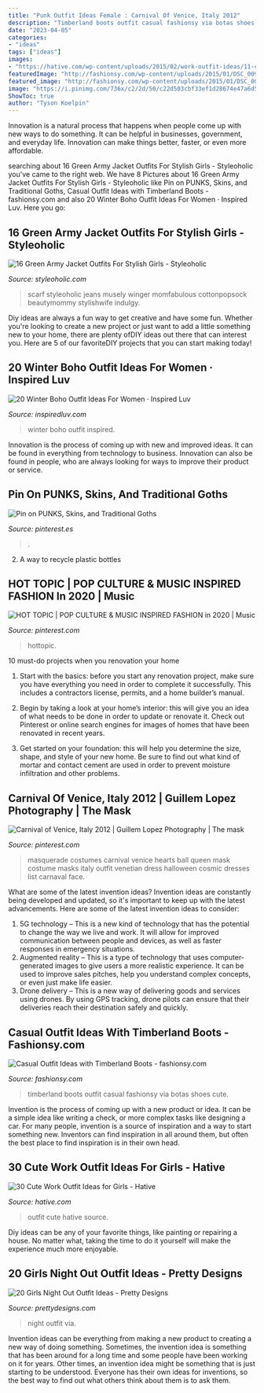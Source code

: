 ```yaml
---
title: "Punk Outfit Ideas Female : Carnival Of Venice, Italy 2012"
description: "Timberland boots outfit casual fashionsy via botas shoes cute"
date: "2023-04-05"
categories:
- "ideas"
tags: ["ideas"]
images:
- "https://hative.com/wp-content/uploads/2015/02/work-outfit-ideas/11-cute-work-outfit-ideas-for-girls.jpg"
featuredImage: "http://fashionsy.com/wp-content/uploads/2015/01/DSC_0093.jpg"
featured_image: "http://fashionsy.com/wp-content/uploads/2015/01/DSC_0093.jpg"
image: "https://i.pinimg.com/736x/c2/2d/50/c22d503cbf33ef1d28674e47a6d57a23--gothic-fashion-grunge-fashion.jpg"
ShowToc: true
author: "Tyson Koelpin"
---
```



Innovation is a natural process that happens when people come up with new ways to do something. It can be helpful in businesses, government, and everyday life. Innovation can make things better, faster, or even more affordable.

	

		
searching about 16 Green Army Jacket Outfits For Stylish Girls - Styleoholic you've came to the right web. We have 8 Pictures about 16 Green Army Jacket Outfits For Stylish Girls - Styleoholic like Pin on PUNKS, Skins, and Traditional Goths, Casual Outfit Ideas with Timberland Boots - fashionsy.com and also 20 Winter Boho Outfit Ideas For Women · Inspired Luv. Here you go:
		
    
## 16 Green Army Jacket Outfits For Stylish Girls - Styleoholic

<img loading=lazy src="https://i.styleoholic.com/2016/02/16-Green-Army-Jacket-Outfits-For-Stylish-Girls16.jpg" onerror="this.onerror=null;this.src='https://tse3.mm.bing.net/th?id=OIP.Ec99qGskn5Q7zLOvWjzW1QAAAA&amp;pid=15.1';" alt="16 Green Army Jacket Outfits For Stylish Girls - Styleoholic">

_Source: styleoholic.com_

>scarf styleoholic jeans musely winger momfabulous cottonpopsock beautymommy stylishwife indulgy. 

	

Diy ideas are always a fun way to get creative and have some fun. Whether you're looking to create a new project or just want to add a little something new to your home, there are plenty ofDIY ideas out there that can interest you. Here are 5 of our favoriteDIY projects that you can start making today!

    
## 20 Winter Boho Outfit Ideas For Women · Inspired Luv

<img loading=lazy src="http://www.inspiredluv.com/wp-content/uploads/2016/12/winter-boho-outfit-women-ideas.jpg" onerror="this.onerror=null;this.src='https://tse1.mm.bing.net/th?id=OIP.1xIW-AWt_JODOPyb7ed94gHaLD&amp;pid=15.1';" alt="20 Winter Boho Outfit Ideas For Women · Inspired Luv">

_Source: inspiredluv.com_

>winter boho outfit inspired. 

	

Innovation is the process of coming up with new and improved ideas. It can be found in everything from technology to business. Innovation can also be found in people, who are always looking for ways to improve their product or service.

    
## Pin On PUNKS, Skins, And Traditional Goths

<img loading=lazy src="https://i.pinimg.com/736x/c2/2d/50/c22d503cbf33ef1d28674e47a6d57a23--gothic-fashion-grunge-fashion.jpg" onerror="this.onerror=null;this.src='https://tse4.mm.bing.net/th?id=OIP.en1BnfZDm5Wrj_GIiTAasgHaLG&amp;pid=15.1';" alt="Pin on PUNKS, Skins, and Traditional Goths">

_Source: pinterest.es_

>. 

	

2. A way to recycle plastic bottles 

    
## HOT TOPIC | POP CULTURE &amp; MUSIC INSPIRED FASHION In 2020 | Music

<img loading=lazy src="https://i.pinimg.com/736x/f1/67/cc/f167ccd395e1f2529d50428c38aa8fa0.jpg" onerror="this.onerror=null;this.src='https://tse2.mm.bing.net/th?id=OIP.e38_iViptA4Rg44k07bDIwHaHU&amp;pid=15.1';" alt="HOT TOPIC | POP CULTURE &amp; MUSIC INSPIRED FASHION in 2020 | Music">

_Source: pinterest.com_

>hottopic. 

	

10 must-do projects when you renovation your home
1. Start with the basics: before you start any renovation project, make sure you have everything you need in order to complete it successfully. This includes a contractors license, permits, and a home builder’s manual.
2. Begin by taking a look at your home’s interior: this will give you an idea of what needs to be done in order to update or renovate it. Check out Pinterest or online search engines for images of homes that have been renovated in recent years.

3. Get started on your foundation: this will help you determine the size, shape, and style of your new home. Be sure to find out what kind of mortar and contact cement are used in order to prevent moisture infiltration and other problems.


    
## Carnival Of Venice, Italy 2012 | Guillem Lopez Photography | The Mask

<img loading=lazy src="https://i.pinimg.com/736x/69/05/53/690553b08fc323b0fb0cf1b143cb1773--halloween-masquerade-masquerade-costumes.jpg" onerror="this.onerror=null;this.src='https://tse4.mm.bing.net/th?id=OIP.0k8YM3pK_QS2hp8LhmqQzAHaLI&amp;pid=15.1';" alt="Carnival of Venice, Italy 2012 | Guillem Lopez Photography | The mask">

_Source: pinterest.com_

>masquerade costumes carnival venice hearts ball queen mask costume masks italy outfit venetian dress halloween cosmic dresses list carnaval face. 

	

What are some of the latest invention ideas?
Invention ideas are constantly being developed and updated, so it's important to keep up with the latest advancements. Here are some of the latest invention ideas to consider:
1. 5G technology – This is a new kind of technology that has the potential to change the way we live and work. It will allow for improved communication between people and devices, as well as faster responses in emergency situations.
2. Augmented reality – This is a type of technology that uses computer-generated images to give users a more realistic experience. It can be used to improve sales pitches, help you understand complex concepts, or even just make life easier.
3. Drone delivery – This is a new way of delivering goods and services using drones. By using GPS tracking, drone pilots can ensure that their deliveries reach their destination safely and quickly.

    
## Casual Outfit Ideas With Timberland Boots - Fashionsy.com

<img loading=lazy src="http://fashionsy.com/wp-content/uploads/2015/01/DSC_0093.jpg" onerror="this.onerror=null;this.src='https://tse4.mm.bing.net/th?id=OIP.FQvJwaaa2DSUyZ8GR7ftdgHaKx&amp;pid=15.1';" alt="Casual Outfit Ideas with Timberland Boots - fashionsy.com">

_Source: fashionsy.com_

>timberland boots outfit casual fashionsy via botas shoes cute. 

	

Invention is the process of coming up with a new product or idea. It can be a simple idea like writing a check, or more complex tasks like designing a car. For many people, invention is a source of inspiration and a way to start something new. Inventors can find inspiration in all around them, but often the best place to find inspiration is in their own head.

    
## 30 Cute Work Outfit Ideas For Girls - Hative

<img loading=lazy src="https://hative.com/wp-content/uploads/2015/02/work-outfit-ideas/11-cute-work-outfit-ideas-for-girls.jpg" onerror="this.onerror=null;this.src='https://tse1.mm.bing.net/th?id=OIP.ItU4HU-92qiD38hAFc3IMAHaLX&amp;pid=15.1';" alt="30 Cute Work Outfit Ideas for Girls - Hative">

_Source: hative.com_

>outfit cute hative source. 

	

Diy ideas can be any of your favorite things, like painting or repairing a house. No matter what, taking the time to do it yourself will make the experience much more enjoyable.

    
## 20 Girls Night Out Outfit Ideas - Pretty Designs

<img loading=lazy src="http://www.prettydesigns.com/wp-content/uploads/2015/09/20-girls-night-out-outfit-ideas13.jpg" onerror="this.onerror=null;this.src='https://tse3.mm.bing.net/th?id=OIP.rC3VmS2Bjcmu6NIu55275QHaLH&amp;pid=15.1';" alt="20 Girls Night Out Outfit Ideas - Pretty Designs">

_Source: prettydesigns.com_

>night outfit via. 

	

Invention ideas can be everything from making a new product to creating a new way of doing something. Sometimes, the invention idea is something that has been around for a long time and some people have been working on it for years. Other times, an invention idea might be something that is just starting to be understood. Everyone has their own ideas for inventions, so the best way to find out what others think about them is to ask them.

